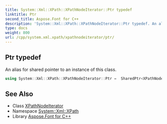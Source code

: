 ```yaml
---
title: System::Xml::XPath::XPathNodeIterator::Ptr typedef
linktitle: Ptr
second_title: Aspose.Font for C++
description: 'System::Xml::XPath::XPathNodeIterator::Ptr typedef. An alias for shared pointer to an instance of this class in C++.'
type: docs
weight: 800
url: /cpp/system.xml.xpath/xpathnodeiterator/ptr/
---
```

## Ptr typedef


An alias for shared pointer to an instance of this class.

```cpp
using System::Xml::XPath::XPathNodeIterator::Ptr =  SharedPtr<XPathNodeIterator>
```

## See Also

* Class [XPathNodeIterator](../)
* Namespace [System::Xml::XPath](../../)
* Library [Aspose.Font for C++](../../../)
